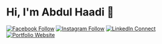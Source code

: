 # Hi, I'm Abdul Haadi 👋

[![Facebook Follow](https://img.shields.io/badge/Facebook-Follow-blue?style=for-the-badge&logo=facebook)](https://www.facebook.com/AbdulHaadiSpeedster/)
[![Instagram Follow](https://img.shields.io/badge/Instagram-Follow-orange?style=for-the-badge&logo=instagram)](https://www.instagram.com/haadi__rana/)
[![LinkedIn Connect](https://img.shields.io/badge/LinkedIn-Connect-blue?style=for-the-badge&logo=linkedin)](https://www.linkedin.com/in/abdulhaadirana/)
[![Portfolio Website](https://img.shields.io/badge/Portfolio-Website-blueviolet?style=for-the-badge)](https://codex-haadi.web.app)

